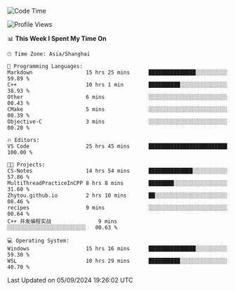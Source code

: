 <!--START_SECTION:waka-->
![Code Time](http://img.shields.io/badge/Code%20Time-1%2C960%20hrs%206%20mins-blue)

![Profile Views](http://img.shields.io/badge/Profile%20Views-2-blue)

📊 **This Week I Spent My Time On** 

```text
🕑︎ Time Zone: Asia/Shanghai

💬 Programming Languages: 
Markdown                 15 hrs 25 mins      ███████████████░░░░░░░░░░   59.89 % 
C++                      10 hrs 1 min        ██████████░░░░░░░░░░░░░░░   38.93 % 
Other                    6 mins              ░░░░░░░░░░░░░░░░░░░░░░░░░   00.43 % 
CMake                    5 mins              ░░░░░░░░░░░░░░░░░░░░░░░░░   00.39 % 
Objective-C              3 mins              ░░░░░░░░░░░░░░░░░░░░░░░░░   00.20 % 

🔥 Editors: 
VS Code                  25 hrs 45 mins      █████████████████████████   100.00 % 

🐱‍💻 Projects: 
CS-Notes                 14 hrs 54 mins      ██████████████░░░░░░░░░░░   57.86 % 
MultiThreadPracticeInCPP 8 hrs 8 mins        ████████░░░░░░░░░░░░░░░░░   31.60 % 
Zhytou.github.io         2 hrs 10 mins       ██░░░░░░░░░░░░░░░░░░░░░░░   08.46 % 
recipes                  9 mins              ░░░░░░░░░░░░░░░░░░░░░░░░░   00.64 % 
C++ 并发编程实战               9 mins              ░░░░░░░░░░░░░░░░░░░░░░░░░   00.63 % 

💻 Operating System: 
Windows                  15 hrs 16 mins      ███████████████░░░░░░░░░░   59.30 % 
WSL                      10 hrs 29 mins      ██████████░░░░░░░░░░░░░░░   40.70 % 
```


 Last Updated on 05/09/2024 19:26:02 UTC
<!--END_SECTION:waka-->